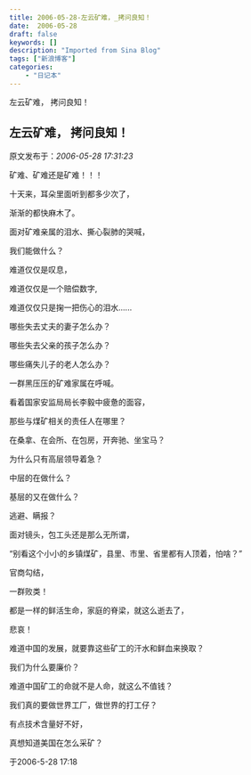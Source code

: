 ```yaml
---
title: 2006-05-28-左云矿难，_拷问良知！
date:  2006-05-28
draft: false
keywords: []
description: "Imported from Sina Blog"
tags: ["新浪博客"]
categories: 
    - "日记本"
---
```

左云矿难， 拷问良知！
## 左云矿难， 拷问良知！

 原文发布于：*2006-05-28 17:31:23*

矿难、矿难还是矿难！！！

十天来，耳朵里面听到都多少次了，

渐渐的都快麻木了。

面对矿难亲属的泪水、撕心裂肺的哭喊，

我们能做什么？

难道仅仅是叹息，

难道仅仅是一个赔偿数字,

难道仅仅只是掬一把伤心的泪水......

 

哪些失去丈夫的妻子怎么办？

哪些失去父亲的孩子怎么办？

哪些痛失儿子的老人怎么办？

一群黑压压的矿难家属在呼喊。

 

看着国家安监局局长李毅中疲惫的面容，

那些与煤矿相关的责任人在哪里？

在桑拿、在会所、在包房，开奔驰、坐宝马？

为什么只有高层领导着急？

中层的在做什么？

基层的又在做什么？

逃避、瞒报？

 

面对镜头，包工头还是那么无所谓，

“别看这个小小的乡镇煤矿，县里、市里、省里都有人顶着，怕啥？”

官商勾结，

一群败类！

 

都是一样的鲜活生命，家庭的脊梁，就这么逝去了，

悲哀！

难道中国的发展，就要靠这些矿工的汗水和鲜血来换取？

我们为什么要廉价？

难道中国矿工的命就不是人命，就这么不值钱？

我们真的要做世界工厂，做世界的打工仔？

有点技术含量好不好，

真想知道美国在怎么采矿？

 

于2006-5-28 17&#58;18

 


